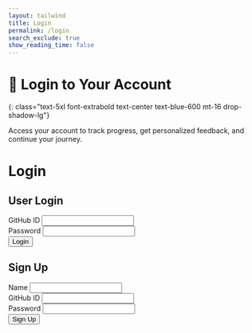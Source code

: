 ```yaml
---
layout: tailwind
title: Login
permalink: /login
search_exclude: true
show_reading_time: false
---
```


# 🔐 Login to Your Account
{: class="text-5xl font-extrabold text-center text-blue-600 mt-16 drop-shadow-lg"}

<p class="text-lg text-center text-gray-700 max-w-2xl mx-auto mt-4 leading-relaxed">
   Access your account to track progress, get personalized feedback, and continue your journey.
</p>

<div class="flex min-h-screen items-center justify-center bg-gray-100 px-4">
    <div class="w-full max-w-5xl bg-white p-12 shadow-lg rounded-xl">
        <h1 class="text-3xl font-bold text-center text-gray-800 mb-8">Login</h1>
        <div class="grid grid-cols-1 md:grid-cols-2 gap-8">
            <!-- Login Card -->
            <div class="p-8 bg-gray-50 shadow-md rounded-lg">
                <h2 class="text-xl font-semibold text-gray-700 mb-4">User Login</h2>
                <form onsubmit="pythonLogin(); return false;">
                    <div class="mb-4">
                        <label class="block text-gray-600">GitHub ID</label>
                        <input type="text" id="uid" class="w-full p-3 border rounded-lg focus:ring-2 focus:ring-blue-500" required>
                    </div>
                    <div class="mb-4">
                        <label class="block text-gray-600">Password</label>
                        <input type="password" id="password" class="w-full p-3 border rounded-lg focus:ring-2 focus:ring-blue-500" required>
                    </div>
                    <button type="submit" class="w-full bg-blue-500 text-white py-3 rounded-lg hover:bg-blue-600 transition">
                        Login
                    </button>
                    <p id="message" class="text-red-500 text-sm mt-2"></p>
                </form>
            </div>
            <!-- Signup Card -->
            <div class="p-8 bg-gray-50 shadow-md rounded-lg">
                <h2 class="text-xl font-semibold text-gray-700 mb-4">Sign Up</h2>
                <form id="signupForm" onsubmit="signup(); return false;">
                    <div class="mb-4">
                        <label class="block text-gray-600">Name</label>
                        <input type="text" id="name" class="w-full p-3 border rounded-lg focus:ring-2 focus:ring-blue-500" required>
                    </div>
                    <div class="mb-4">
                        <label class="block text-gray-600">GitHub ID</label>
                        <input type="text" id="signupUid" class="w-full p-3 border rounded-lg focus:ring-2 focus:ring-blue-500" required>
                    </div>
                    <div class="mb-4">
                        <label class="block text-gray-600">Password</label>
                        <input type="password" id="signupPassword" class="w-full p-3 border rounded-lg focus:ring-2 focus:ring-blue-500" required>
                    </div>
                    <button type="submit" class="w-full bg-green-500 text-white py-3 rounded-lg hover:bg-green-600 transition">
                        Sign Up
                    </button>
                    <p id="signupMessage" class="text-green-500 text-sm mt-2"></p>
                </form>
            </div>
        </div>
    </div>
</div>

<script type="module">
    import { login, pythonURI, fetchOptions } from '{{site.baseurl}}/assets/js/api/config.js';

    // Function to handle Python login
    window.pythonLogin = function() {
        const options = {
            URL: `${pythonURI}/api/authenticate`,
            callback: pythonDatabase,
            message: "message",
            method: "POST",
            cache: "no-cache",
            body: {
                uid: document.getElementById("uid").value,
                password: document.getElementById("password").value,
            }
        };
        login(options);
    }

    // Function to handle signup
    window.signup = function() {
        const signupButton = document.querySelector(".signup-card button");

        // Disable the button and change its color
        signupButton.disabled = true;
        signupButton.style.backgroundColor = '#d3d3d3';

        const signupOptions = {
            URL: `${pythonURI}/api/user`,
            method: "POST",
            cache: "no-cache",
            body: {
                name: document.getElementById("name").value,
                uid: document.getElementById("signupUid").value,
                password: document.getElementById("signupPassword").value,
            }
        };

        fetch(signupOptions.URL, {
            method: signupOptions.method,
            headers: {
                "Content-Type": "application/json"
            },
            body: JSON.stringify(signupOptions.body)
        })
        .then(response => {
            if (!response.ok) {
                throw new Error(`Signup failed: ${response.status}`);
            }
            return response.json();
        })
        .then(data => {
            document.getElementById("signupMessage").textContent = "Signup successful!";
        })
        .catch(error => {
            console.error("Signup Error:", error);
            document.getElementById("signupMessage").textContent = `Signup Error: ${error.message}`;
            signupButton.disabled = false;
            signupButton.style.backgroundColor = '';
        });
    }

    // Function to fetch and display Python data
    function pythonDatabase() {
        const URL = `${pythonURI}/api/id`;

        fetch(URL, fetchOptions)
            .then(response => {
                if (!response.ok) {
                    throw new Error(`Flask server response: ${response.status}`);
                }
                return response.json();
            })
            .then(data => {
                window.location.href = '{{site.baseurl}}/profile';
            })
            .catch(error => {
                console.error("Python Database Error:", error);
            });
    }

    // Call relevant database functions on the page load
    window.onload = function() {
         pythonDatabase();
    };
</script>
